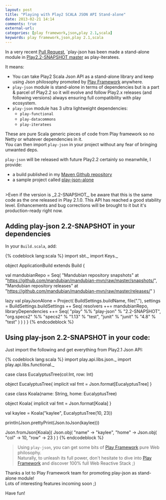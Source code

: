 ```yaml
---
layout: post
title: "Playing with Play2 SCALA JSON API Stand-alone"
date: 2013-02-21 14:14
comments: true
external-url: 
categories: [play framework,json,play 2.1,scala]
keywords: play framework,json,play 2.1,scala
---
```


In a very recent [Pull Request](https://github.com/playframework/Play20/pull/754), `play-json has been made a stand-alone module in [Play2.2-SNAPSHOT master](https://github.com/playframework/Play20) as play-iteratees.

It means: 

- You can take Play2 Scala Json API as a stand-alone library and keep using Json philosophy promoted by [Play Framework](http://www.playframework.org) anywhere.
- `play-json` module is stand-alone in terms of dependencies but is a part & parcel of Play2.2 so it will evolve and follow Play2.x releases (and following versions) always ensuring full compatibility with play ecosystem.
- `play-json` module has 3 ultra lightweight dependencies:
     - `play-functional`  
     - `play-datacommons`
     - `play-iteratees`

These are pure Scala generic pieces of code from Play framework so no Netty or whatever dependencies in it.  
You can then import `play-json` in your project without any fear of bringing unwanted deps.

`play-json` will be released with future Play2.2 certainly so meanwhile, I provide:

- a build published in my [Maven Github repository](https://github.com/mandubian/mandubian-mvn/)
- a sample project called [play-json-alone](https://github.com/mandubian/play-json-alone)

<br/>
>Even if the version is _2.2-SNAPSHOT_, be aware that this is the same code as the one released in Play 2.1.0. This API has reached a good stability level. Enhancements and bug corrections will be brought to it but it's production-ready right now.



## Adding play-json 2.2-SNAPSHOT in your dependencies

In your `Build.scala`, add:

{% codeblock lang:scala %}
import sbt._
import Keys._

object ApplicationBuild extends Build {

  val mandubianRepo = Seq(
    "Mandubian repository snapshots" at "https://github.com/mandubian/mandubian-mvn/raw/master/snapshots/",
    "Mandubian repository releases" at "https://github.com/mandubian/mandubian-mvn/raw/master/releases/"
  )

  lazy val playJsonAlone = Project(
    BuildSettings.buildName, file("."),
    settings = BuildSettings.buildSettings ++ Seq(
      resolvers ++= mandubianRepo,
      libraryDependencies ++= Seq(
        "play"        %% "play-json" % "2.2-SNAPSHOT",
        "org.specs2"  %% "specs2" % "1.13" % "test",
        "junit"        % "junit" % "4.8" % "test"
      )
    )
  )
}
{% endcodeblock %}

## Using play-json 2.2-SNAPSHOT in your code:

Just import the following and get everything from Play2.1 Json API:

{% codeblock lang:scala %}
import play.api.libs.json._
import play.api.libs.functional._

case class EucalyptusTree(col:Int, row: Int)

object EucalyptusTree{
  implicit val fmt = Json.format[EucalyptusTree]
}

case class Koala(name: String, home: EucalyptusTree)

object Koala{
  implicit val fmt = Json.format[Koala]
}
  
val kaylee = Koala("kaylee", EucalyptusTree(10, 23))

println(Json.prettyPrint(Json.toJson(kaylee)))

Json.fromJson[Koala](
  Json.obj(
    "name" -> "kaylee", 
    "home" -> Json.obj(
      "col" -> 10, 
      "row" -> 23
    )
)
{% endcodeblock %}


> Using `play-json`, you can get some bits of [Play Framework](http://www.playframework.org) pure Web philosophy.  
> Naturally, to unleash its full power, don't hesitate to dive into [Play Framework](http://www.playframework.org) and discover 100% full Web Reactive Stack ;)

Thanks a lot to Play Framework team for promoting play-json as stand-alone module!  
Lots of interesting features incoming soon ;)

Have fun!

